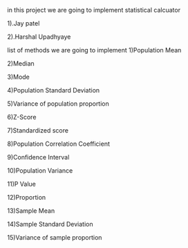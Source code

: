 in this project we are going to implement statistical calcuator

1).Jay patel

2).Harshal Upadhyaye

list of methods we are going to implement
1)Population Mean

2)Median

3)Mode

4)Population Standard Deviation

5)Variance of population proportion

6)Z-Score

7)Standardized score

8)Population Correlation Coefficient

9)Confidence Interval

10)Population Variance

11)P Value

12)Proportion

13)Sample Mean

14)Sample Standard Deviation

15)Variance of sample proportion